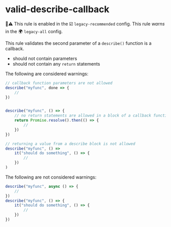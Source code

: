# valid-describe-callback

💼⚠️ This rule is enabled in the ☑️ `legacy-recommended` config. This rule _warns_ in the 🌍 `legacy-all` config.

<!-- end auto-generated rule header -->


This rule validates the second parameter of a `describe()` function is a callback.

- should not contain parameters
- should not contain  any `return` statements

The following are considered warnings:

```js
// callback function parameters are not allowed
describe("myfunc", done => {
	//
})


describe("myfunc", () => {
	// no return statements are allowed in a block of a callback function
	return Promise.resolve().then(() => {
		//
	})
})

// returning a value from a describe block is not allowed
describe("myfunc", () =>
	it("should do something", () => {
		//
	})
)
```

The following are not considered warnings:

```js
describe("myfunc", async () => {
    //
})
describe("myfunc", () => {
	it("should do something", () => {
		//
	})
})
```
